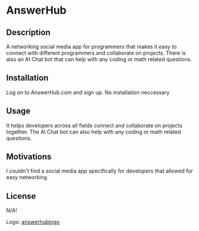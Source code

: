 # AnswerHub

## Description

A networking social media app for programmers that makes it easy to connect with different programmers and collaborate on projects. There is also an AI Chat bot that can help with any coding or math related questions.

## Installation

Log on to AnswerHub.com and sign up. No installation neccessary

## Usage

It helps developers across all fields connect and collaborate on projects together. The AI Chat bot can also help with any coding or math related questions.

## Motivations

I couldn't find a social media app specifically for developers that allowed for easy networking

## License

N/A!

Logo:
[answerhublogo](https://user-images.githubusercontent.com/119153047/227353792-6a8ea807-3bf6-44a8-a3a4-68c6829a7ebd.JPG)
